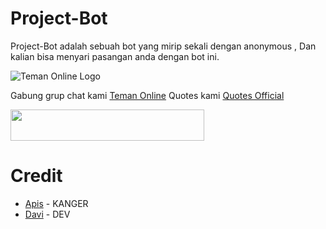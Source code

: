 # Project-Bot

Project-Bot adalah sebuah bot yang mirip sekali dengan anonymous , Dan kalian bisa menyari pasangan anda dengan bot ini.
 
![Teman Online Logo](https://telegra.ph/file/2ae553876a8e905b62f70.jpg)

Gabung grup chat kami [Teman Online](https://t.me/Cari_Teman_Online_Group)
Quotes kami [Quotes Official](https://t.me/Quotes_Channel_Official)

<b>
<a href="https://heroku.com/deploy?template=https://github.com/kenkannih/Chatbot"><img src="https://img.shields.io/badge/Deploy Project-Bot-blue?style=badge&logo=heroku"width="310" height="50"/></a>
</b>

# Credit 

*    [Apis](https://github.com/apisuserbot) - KANGER
*    [Davi](https://github.com/davi78) - DEV
